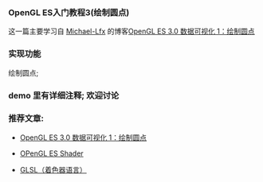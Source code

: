 ### OpenGL ES入门教程3(绘制圆点)

这一篇主要学习自 [Michael-Lfx](https://github.com/Michael-Lfx) 的博客[OpenGL ES 3.0 数据可视化 1：绘制圆点](https://www.jianshu.com/p/80dff12b57b7)

### 实现功能

绘制圆点;

### demo 里有详细注释; 欢迎讨论

### 推荐文章:

- [OpenGL ES 3.0 数据可视化 1：绘制圆点](https://www.jianshu.com/p/80dff12b57b7)

- [OPenGL ES Shader](https://blog.csdn.net/zhuanzhuwanmei/article/details/51979153)

- [GLSL（着色器语言）](https://blog.csdn.net/ccw0054/article/details/78200404?locationNum=8&fps=1)
